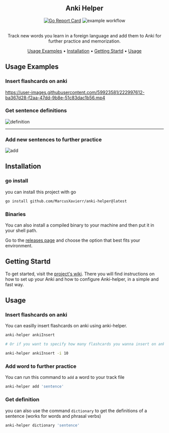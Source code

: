 <section align="center">

# Anki Helper
[![Go Report Card](https://goreportcard.com/badge/github.com/MarcusXavierr/anki-helper)](https://goreportcard.com/report/github.com/MarcusXavierr/anki-helper)
![example workflow](https://github.com/MarcusXavierr/anki-helper/actions/workflows/go.yml/badge.svg)

<br/>
Track new words you learn in a foreign language and add them to Anki for further practice and memorization. 

[Usage Examples](#usage-examples) •
[Installation](#installation) •
[Getting Startd](#getting-started) •
[Usage](#usage)

</section>

## Usage Examples

### Insert flashcards on anki

https://user-images.githubusercontent.com/59923581/222997612-ba367d28-f2aa-47dd-9b8e-51c83dac1b56.mp4

### Get sentence definitions

![definition](https://user-images.githubusercontent.com/59923581/220511647-44ac85d3-a1cc-4eef-ae78-114f41dc45b8.gif)
<hr>

### Add new sentences to further practice

![add](https://user-images.githubusercontent.com/59923581/220512928-f4a311f8-256c-4af0-8e98-279b7775fb88.gif)

## Installation

### go install
you can install this project with go
```bash
go install github.com/MarcusXavierr/anki-helper@latest
```
### Binaries
You can also install a compiled binary to your machine and then put it in your shell path.

Go to the [releases page](https://github.com/MarcusXavierr/anki-helper/releases) and choose the option that best fits your environment.

## Getting Startd
To get started, visit the [project's wiki](https://github.com/MarcusXavierr/anki-helper/wiki). There you will find instructions on how to set up your Anki and how to configure Anki-helper, in a simple and fast way.

## Usage

### Insert flashcards on anki
You can easilly insert flashcards on anki using anki-helper.
```bash
anki-helper ankiInsert

# Or if you want to specify how many flashcards you wanna insert on anki, use the -i flag

anki-helper ankiInsert -i 10
```

### Add word to further practice
You can run this command to `add` a word to your track file

```bash
anki-helper add 'sentence'
```
### Get definition
you can also use the command `dictionary` to get the definitions of a sentence (works for words and phrasal verbs)

```bash
anki-helper dictionary 'sentence'
```
